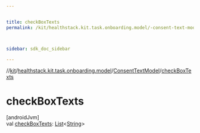 ```yaml
---


title: checkBoxTexts
permalink: /kit/healthstack.kit.task.onboarding.model/-consent-text-model/check-box-texts.html



sidebar: sdk_doc_sidebar

---
```



//[kit](/kit.html)/[healthstack.kit.task.onboarding.model](../index.html)/[ConsentTextModel](index.html)/[checkBoxTexts](check-box-texts.html)



# checkBoxTexts



[androidJvm]\
val [checkBoxTexts](check-box-texts.html): [List](https://kotlinlang.org/api/latest/jvm/stdlib/kotlin.collections/-list/index.html)&lt;[String](https://kotlinlang.org/api/latest/jvm/stdlib/kotlin/-string/index.html)&gt;







